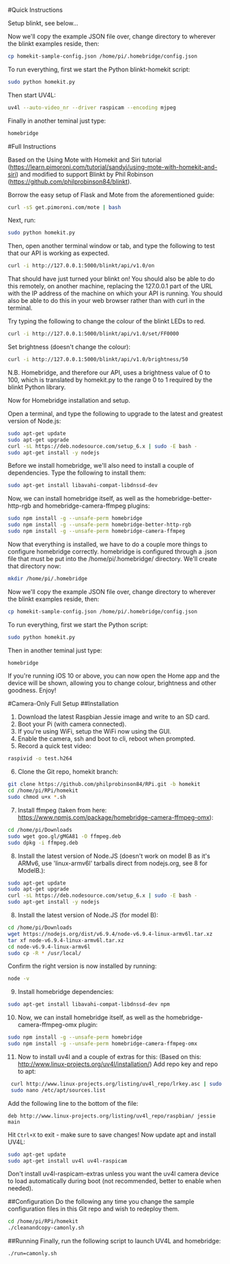 #Quick Instructions

Setup blinkt, see below...

Now we'll copy the example JSON file over, change directory to wherever the blinkt examples reside, then:
```bash
cp homekit-sample-config.json /home/pi/.homebridge/config.json
```
To run everything, first we start the Python blinkt-homekit script:
```bash
sudo python homekit.py
```
Then start UV4L:
```bash
uv4l --auto-video_nr --driver raspicam --encoding mjpeg
```
Finally in another teminal just type:
```bash
homebridge
```

#Full Instructions

Based on the Using Mote with Homekit and Siri tutorial (https://learn.pimoroni.com/tutorial/sandyj/using-mote-with-homekit-and-siri) and modified to support Blinkt by Phil Robinson (https://github.com/philprobinson84/blinkt).

Borrow the easy setup of Flask and Mote from the aforementioned guide:
```bash
curl -sS get.pimoroni.com/mote | bash
```
Next, run:
```bash
sudo python homekit.py
```
Then, open another terminal window or tab, and type the following to test that our API is working as expected.
```bash
curl -i http://127.0.0.1:5000/blinkt/api/v1.0/on
```
That should have just turned your blinkt on! You should also be able to do this remotely, on another machine, replacing the 127.0.0.1 part of the URL with the IP address of the machine on which your API is running. You should also be able to do this in your web browser rather than with curl in the terminal.

Try typing the following to change the colour of the blinkt LEDs to red.
```bash
curl -i http://127.0.0.1:5000/blinkt/api/v1.0/set/FF0000
```
Set brightness (doesn't change the colour):
```bash
curl -i http://127.0.0.1:5000/blinkt/api/v1.0/brightness/50
```
N.B. Homebridge, and therefore our API, uses a brightness value of 0 to 100, which is translated by homekit.py to the range 0 to 1 required by the blinkt Python library.

Now for Homebridge installation and setup.

Open a terminal, and type the following to upgrade to the latest and greatest version of Node.js:
```bash
sudo apt-get update
sudo apt-get upgrade
curl -sL https://deb.nodesource.com/setup_6.x | sudo -E bash -
sudo apt-get install -y nodejs
```
Before we install homebridge, we'll also need to install a couple of dependencies. Type the following to install them:
```bash
sudo apt-get install libavahi-compat-libdnssd-dev
```
Now, we can install homebridge itself, as well as the homebridge-better-http-rgb and homebridge-camera-ffmpeg plugins:
```bash
sudo npm install -g --unsafe-perm homebridge
sudo npm install -g --unsafe-perm homebridge-better-http-rgb
sudo npm install -g --unsafe-perm homebridge-camera-ffmpeg
```
Now that everything is installed, we have to do a couple more things to configure homebridge correctly. homebridge is configured through a .json file that must be put into the /home/pi/.homebridge/ directory. We'll create that directory now:
```bash
mkdir /home/pi/.homebridge
```
Now we'll copy the example JSON file over, change directory to wherever the blinkt examples reside, then:
```bash
cp homekit-sample-config.json /home/pi/.homebridge/config.json
```
To run everything, first we start the Python script:
```bash
sudo python homekit.py
```
Then in another teminal just type:
```bash
homebridge
```
If you're running iOS 10 or above, you can now open the Home app and the device will be shown, allowing you to change colour, brightness and other goodness. Enjoy!

#Camera-Only Full Setup
##Installation
1. Download the latest Raspbian Jessie image and write to an SD card.
2. Boot your Pi (with camera connected).
3. If you're using WiFi, setup the WiFi now using the GUI.
4. Enable the camera, ssh and boot to cli, reboot when prompted.
5. Record a quick test video:
```bash
raspivid -o test.h264
```
6. Clone the Git repo, homekit branch:
```bash
git clone https://github.com/philprobinson84/RPi.git -b homekit
cd /home/pi/RPi/homekit
sudo chmod u+x *.sh
```
7. Install ffmpeg (taken from here: https://www.npmjs.com/package/homebridge-camera-ffmpeg-omx):
```bash
cd /home/pi/Downloads
sudo wget goo.gl/gMGA81 -O ffmpeg.deb
sudo dpkg -i ffmpeg.deb
```
8. Install the latest version of Node.JS (doesn't work on model B as it's ARMv6, use 'linux-armv6l' tarballs direct from nodejs.org, see 8 for ModelB.):
```bash
sudo apt-get update
sudo apt-get upgrade
curl -sL https://deb.nodesource.com/setup_6.x | sudo -E bash -
sudo apt-get install -y nodejs
```
8. Install the latest version of Node.JS (for model B):
```bash
cd /home/pi/Downloads
wget https://nodejs.org/dist/v6.9.4/node-v6.9.4-linux-armv6l.tar.xz
tar xf node-v6.9.4-linux-armv6l.tar.xz
cd node-v6.9.4-linux-armv6l
sudo cp -R * /usr/local/
```
Confirm the right version is now installed by running:
```bash
node -v
```
9. Install homebridge dependencies:
```bash
sudo apt-get install libavahi-compat-libdnssd-dev npm
```
10. Now, we can install homebridge itself, as well as the  homebridge-camera-ffmpeg-omx plugin:
```bash
sudo npm install -g --unsafe-perm homebridge
sudo npm install -g --unsafe-perm homebridge-camera-ffmpeg-omx
```
11. Now to install uv4l and a couple of extras for this:
(Based on this: http://www.linux-projects.org/uv4l/installation/)
Add repo key and repo to apt:
```bash
 curl http://www.linux-projects.org/listing/uv4l_repo/lrkey.asc | sudo apt-key add -
 sudo nano /etc/apt/sources.list
 ```
 Add the following line to the bottom of the file:
 ```
deb http://www.linux-projects.org/listing/uv4l_repo/raspbian/ jessie main
 ```
 Hit `Ctrl+X` to exit - make sure to save changes!
 Now update apt and install UV4L:
 ```bash
 sudo apt-get update
 sudo apt-get install uv4l uv4l-raspicam
 ```
 Don't install uv4l-raspicam-extras unless you want the uv4l camera device to load automatically during boot (not recommended, better to enable when needed).

 ##Configuration
 Do the following any time you change the sample configuration files in this Git repo and wish to redeploy them.
 ```bash
 cd /home/pi/RPi/homekit
./cleanandcopy-camonly.sh
```
##Running
Finally, run the following script to launch UV4L and homebridge:
```bash
./run=camonly.sh
```
